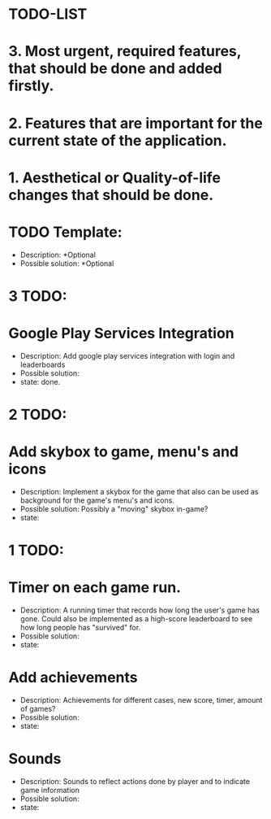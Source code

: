 # TODO-LIST


# 3. Most urgent, required features, that should be done and added firstly.

# 2. Features that are important for the current state of the application.

# 1. Aesthetical or Quality-of-life changes that should be done.


# TODO Template:
- Description: *Optional
- Possible solution: *Optional



# 3 TODO:

# Google Play Services Integration
- Description: Add google play services integration with login and leaderboards
- Possible solution:
- state: done.

# 2 TODO:

# Add skybox to game, menu's and icons
- Description: Implement a skybox for the game that also can be used as background for the game's menu's and icons.
- Possible solution: Possibly a "moving" skybox in-game?
- state:

# 1 TODO:

# Timer on each game run.
- Description: A running timer that records how long the user's game has gone. Could also be implemented as a high-score leaderboard to see how long
  people has "survived" for.
- Possible solution:
- state:


# Add achievements
- Description: Achievements for different cases, new score, timer, amount of games?
- Possible solution:
- state:

# Sounds
- Description: Sounds to reflect actions done by player and to indicate game information
- Possible solution:
- state: 
